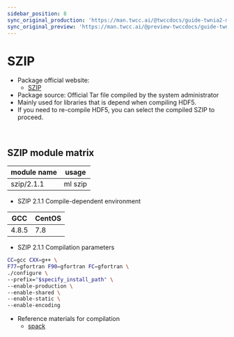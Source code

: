 ```yaml
---
sidebar_position: 8
sync_original_production: 'https://man.twcc.ai/@twccdocs/guide-twnia2-module-szip-en' 
sync_original_preview: 'https://man.twcc.ai/@preview-twccdocs/guide-twnia2-module-szip-en' 
---
```



# SZIP

- Package official website:
  - [SZIP](https://support.hdfgroup.org/doc_resource/SZIP)
- Package source: Official Tar file compiled by the system administrator
- Mainly used for libraries that is depend when compiling HDF5.
- If you need to re-compile HDF5, you can select the compiled SZIP to proceed.

<br/>


## SZIP module matrix

| module name | usage   |
| ----------- | ------- |
| szip/2.1.1  | ml szip |

- SZIP 2.1.1 Compile-dependent environment

| GCC   | CentOS |
| ----- | ------ |
| 4.8.5 | 7.8    |

- SZIP 2.1.1 Compilation parameters
```bash
CC=gcc CXX=g++ \
F77=gfortran F90=gfortran FC=gfortran \
./configure \
--prefix="$specify_install_path" \
--enable-production \
--enable-shared \
--enable-static \
--enable-encoding
```
- Reference materials for compilation
  - [spack](https://github.com/spack/spack/blob/develop/var/spack/repos/builtin/packages/libszip/package.py)